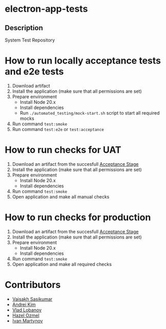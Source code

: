 # electron-app-tests

## Description
System Test Repository

# How to run locally acceptance tests and e2e tests

1. Download artifact
2. Install the application (make sure that all permissions are set)
3. Prepare environment
    - Install Node 20.x
    - Install dependencies
    - Run `./automated_testing/mock-start.sh` script to start all required mocks 
4. Run command `test:smoke`
5. Run command `test:e2e` or `test:acceptance`

# How to run checks for UAT

1. Download an artifact from the succesfull [Acceptance Stage](https://github.com/vaisakhsasikumar/electron-app-tests/actions/workflows/AcceptanceStage.yml)
2. Install the application (make sure that all permissions are set)
3. Prepare environment
    - Install Node 20.x
    - Install dependencies
4. Run command `test:smoke`
5. Open application and make all manual checks

# How to run checks for production

1. Download an artifact from the succesfull [Acceptance Stage](https://github.com/vaisakhsasikumar/electron-app-tests/actions/workflows/AcceptanceStage.yml)
2. Install the application (make sure that all permissions are set)
3. Prepare environment
    - Install Node 20.x
    - Install dependencies
4. Run command `test:smoke`
5. Open application and make all required checks

# Contributors

- [Vaisakh Sasikumar](https://github.com/vaisakhsasikumar)
- [Andrei Kim](https://github.com/andrei-kim-3tsoftwarelabs)
- [Vlad Lobanov](https://github.com/vladislavlobanov)
- [Hazel Ozmel](https://github.com/Hazel3t)
- [Ivan Martynov](https://github.com/MartynovIvan)
